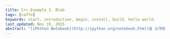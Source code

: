 ```yaml
---
title: C++ Example 2. Blob
tags: [caffe]
keywords: start, introduction, begin, install, build, hello world,
last_updated: Nov 18, 2015
abstract: "[iPhthon Notebook](http://ipython.org/notebook.html)을 소개해 보려고 합니다." 
---
```


